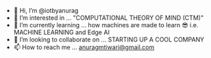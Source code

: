 - 👋 Hi, I’m @iotbyanurag
- 👀 I’m interested in ... "COMPUTATIONAL THEORY OF MIND (CTM)"
- 🌱 I’m currently learning ... how machines are made to learn 😎 i.e. MACHINE LEARNING and Edge AI
- 💞️ I’m looking to collaborate on ... STARTING UP A COOL COMPANY
- 📫 How to reach me ... anuragmtiwari@gmail.com

<!---
iotbyanurag/iotbyanurag is a ✨ special ✨ repository because its `README.md` (this file) appears on your GitHub profile.
You can click the Preview link to take a look at your changes.
--->
